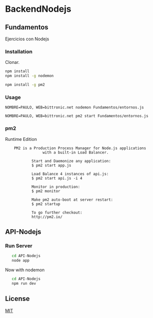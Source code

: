 # BackendNodejs 

## Fundamentos

Ejercicios con Nodejs

### Installation

Clonar.

```bash
npm install 
npm install -g nodemon

npm install -g pm2
```

### Usage

```nodejs
NOMBRE=PAULO, WEB=bittronic.net nodemon Fundamentos/entornos.js 

NOMBRE=PAULO, WEB=bittronic.net pm2 start Fundamentos/entornos.js 
```
### pm2
Runtime Edition

        PM2 is a Production Process Manager for Node.js applications
                     with a built-in Load Balancer.

                Start and Daemonize any application:
                $ pm2 start app.js

                Load Balance 4 instances of api.js:
                $ pm2 start api.js -i 4

                Monitor in production:
                $ pm2 monitor

                Make pm2 auto-boot at server restart:
                $ pm2 startup

                To go further checkout:
                http://pm2.io/

## API-Nodejs

### Run Server
```bash
   cd API-Nodejs
   node app
```
Now with nodemon
```bash
   cd API-Nodejs
   npm run dev
```
## License
[MIT](https://choosealicense.com/licenses/mit/)